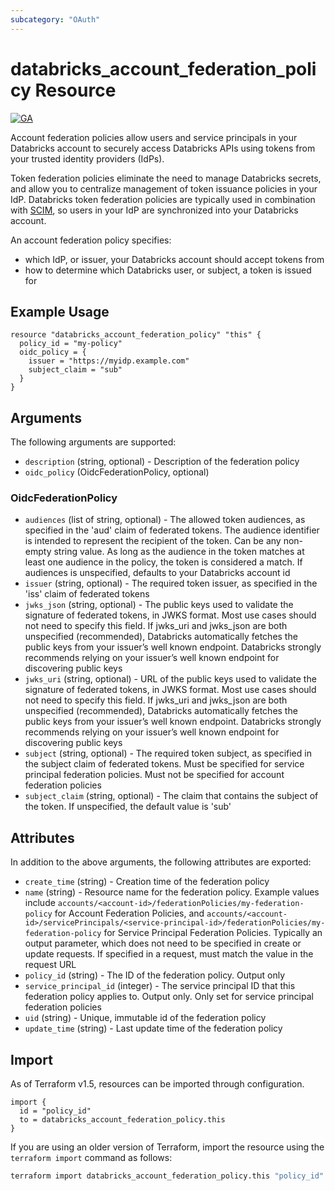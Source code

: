 ```yaml
---
subcategory: "OAuth"
---
```

# databricks_account_federation_policy Resource
[![GA](https://img.shields.io/badge/Release_Stage-GA-green)](https://docs.databricks.com/aws/en/release-notes/release-types)

Account federation policies allow users and service principals in your Databricks account to securely access Databricks APIs using tokens from your trusted identity providers (IdPs).

Token federation policies eliminate the need to manage Databricks secrets, and allow you to centralize management of token issuance policies in your IdP. Databricks token federation policies are typically used in combination with [SCIM](/admin/users-groups/scim/index.html), so users in your IdP are synchronized into your Databricks account.

An account federation policy specifies:
* which IdP, or issuer, your Databricks account should accept tokens from
* how to determine which Databricks user, or subject, a token is issued for

## Example Usage
```hcl
resource "databricks_account_federation_policy" "this" {
  policy_id = "my-policy"
  oidc_policy = {
    issuer = "https://myidp.example.com"
    subject_claim = "sub"
  }
}
```

## Arguments
The following arguments are supported:
* `description` (string, optional) - Description of the federation policy
* `oidc_policy` (OidcFederationPolicy, optional)

### OidcFederationPolicy
* `audiences` (list of string, optional) - The allowed token audiences, as specified in the 'aud' claim of federated tokens.
  The audience identifier is intended to represent the recipient of the token.
  Can be any non-empty string value. As long as the audience in the token matches
  at least one audience in the policy, the token is considered a match. If audiences
  is unspecified, defaults to your Databricks account id
* `issuer` (string, optional) - The required token issuer, as specified in the 'iss' claim of federated tokens
* `jwks_json` (string, optional) - The public keys used to validate the signature of federated tokens, in JWKS format.
  Most use cases should not need to specify this field. If jwks_uri and jwks_json
  are both unspecified (recommended), Databricks automatically fetches the public
  keys from your issuer’s well known endpoint. Databricks strongly recommends
  relying on your issuer’s well known endpoint for discovering public keys
* `jwks_uri` (string, optional) - URL of the public keys used to validate the signature of federated tokens, in
  JWKS format. Most use cases should not need to specify this field. If jwks_uri
  and jwks_json are both unspecified (recommended), Databricks automatically
  fetches the public keys from your issuer’s well known endpoint. Databricks
  strongly recommends relying on your issuer’s well known endpoint for discovering
  public keys
* `subject` (string, optional) - The required token subject, as specified in the subject claim of federated tokens.
  Must be specified for service principal federation policies. Must not be specified
  for account federation policies
* `subject_claim` (string, optional) - The claim that contains the subject of the token. If unspecified, the default value
  is 'sub'

## Attributes
In addition to the above arguments, the following attributes are exported:
* `create_time` (string) - Creation time of the federation policy
* `name` (string) - Resource name for the federation policy. Example values include
  `accounts/<account-id>/federationPolicies/my-federation-policy` for Account Federation Policies, and
  `accounts/<account-id>/servicePrincipals/<service-principal-id>/federationPolicies/my-federation-policy`
  for Service Principal Federation Policies. Typically an output parameter, which does not need to be
  specified in create or update requests. If specified in a request, must match the value in the
  request URL
* `policy_id` (string) - The ID of the federation policy. Output only
* `service_principal_id` (integer) - The service principal ID that this federation policy applies to. Output only. Only set for service principal federation policies
* `uid` (string) - Unique, immutable id of the federation policy
* `update_time` (string) - Last update time of the federation policy

## Import
As of Terraform v1.5, resources can be imported through configuration.
```hcl
import {
  id = "policy_id"
  to = databricks_account_federation_policy.this
}
```

If you are using an older version of Terraform, import the resource using the `terraform import` command as follows:
```sh
terraform import databricks_account_federation_policy.this "policy_id"
```